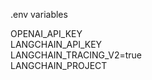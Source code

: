 .env variables

OPENAI_API_KEY<br>
LANGCHAIN_API_KEY<br>
LANGCHAIN_TRACING_V2=true<br>
LANGCHAIN_PROJECT<br>
